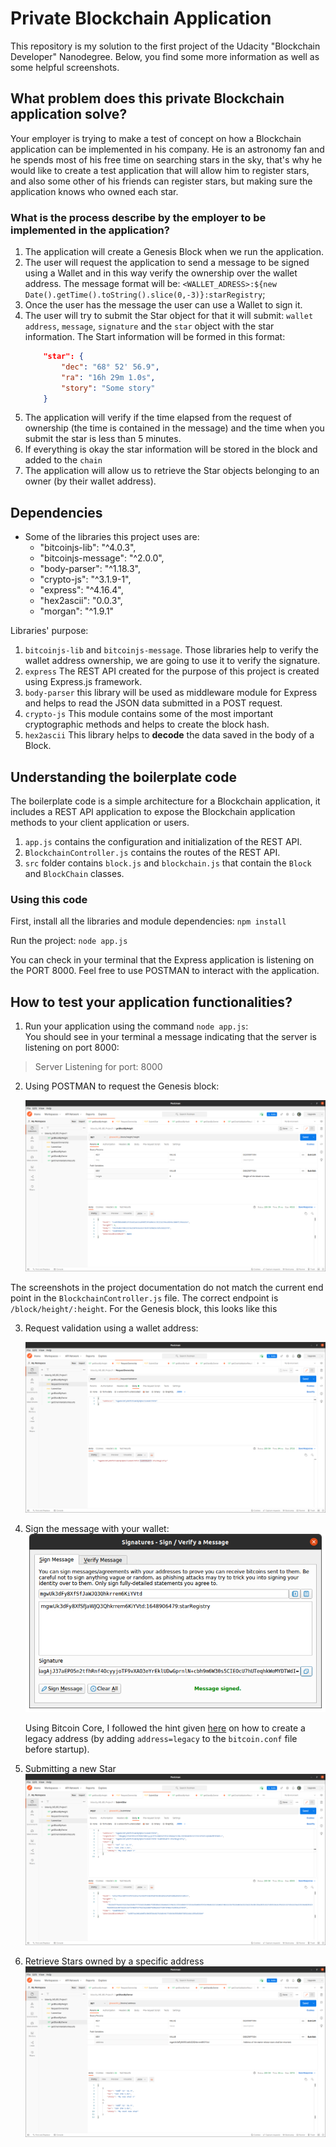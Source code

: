 # Private Blockchain Application

This repository is my solution to the first project of the Udacity "Blockchain Developer" Nanodegree. Below, you find some more information as well as some helpful screenshots.

## What problem does this private Blockchain application solve?

Your employer is trying to make a test of concept on how a Blockchain application can be implemented in his company.
He is an astronomy fan and he spends most of his free time on searching stars in the sky, that's why he would like
to create a test application that will allow him to register stars, and also some other of his friends can register stars, but making sure the application knows who owned each star.

### What is the process describe by the employer to be implemented in the application?

1. The application will create a Genesis Block when we run the application.
2. The user will request the application to send a message to be signed using a Wallet and in this way verify the ownership over the wallet address. The message format will be: `<WALLET_ADRESS>:${new Date().getTime().toString().slice(0,-3)}:starRegistry`;
3. Once the user has the message the user can use a Wallet to sign it.
4. The user will try to submit the Star object for that it will submit: `wallet address`, `message`, `signature` and the `star` object with the star information.
    The Start information will be formed in this format:
    ```json
        "star": {
            "dec": "68° 52' 56.9",
            "ra": "16h 29m 1.0s",
            "story": "Some story"
		}
    ```
5. The application will verify if the time elapsed from the request of ownership (the time is contained in the message) and the time when you submit the star is less than 5 minutes.
6. If everything is okay the star information will be stored in the block and added to the `chain`
7. The application will allow us to retrieve the Star objects belonging to an owner (by their wallet address). 


## Dependencies

- Some of the libraries this project uses are:
    - "bitcoinjs-lib": "^4.0.3",
    - "bitcoinjs-message": "^2.0.0",
    - "body-parser": "^1.18.3",
    - "crypto-js": "^3.1.9-1",
    - "express": "^4.16.4",
    - "hex2ascii": "0.0.3",
    - "morgan": "^1.9.1"

Libraries' purpose:

1. `bitcoinjs-lib` and `bitcoinjs-message`. Those libraries help to verify the wallet address ownership, we are going to use it to verify the signature.
2. `express` The REST API created for the purpose of this project is created using Express.js framework.
3. `body-parser` this library will be used as middleware module for Express and helps to read the JSON data submitted in a POST request.
4. `crypto-js` This module contains some of the most important cryptographic methods and helps to create the block hash.
5. `hex2ascii` This library helps to **decode** the data saved in the body of a Block.

## Understanding the boilerplate code

The boilerplate code is a simple architecture for a Blockchain application, it includes a REST API application to expose the Blockchain application methods to your client application or users.

1. `app.js` contains the configuration and initialization of the REST API.
2. `BlockchainController.js` contains the routes of the REST API. 
3. `src` folder contains `block.js` and `blockchain.js` that contain the `Block` and `BlockChain` classes.

### Using this code

First, install all the libraries and module dependencies: `npm install`

Run the project: `node app.js`

You can check in your terminal that the Express application is listening on the PORT 8000. Feel free to use POSTMAN to interact with the application.


## How to test your application functionalities?

1. Run your application using the command `node app.js`:  
You should see in your terminal a message indicating that the server is listening on port 8000:
> Server Listening for port: 8000

2. Using POSTMAN to request the Genesis block:

    ![Request: http://localhost:8000/block/height/0 ](pic/getGenesisBlock.png)

The screenshots in the project documentation do not match the current end point in the `BlockchainController.js` file. The correct endpoint is `/block/height/:height`. For the Genesis block, this looks like this

3. Request validation using a wallet address: 

    ![Request: http://localhost:8000/requestValidation ](pic/requestValidation.png)


4. Sign the message with your wallet:
    ![Use the Wallet to sign a message](pic/signMessage.png)

    Using Bitcoin Core, I followed the hint given [here]() on how to create a legacy address (by adding `address=legacy` to the `bitcoin.conf` file before startup).

5. Submitting a new Star
     ![Request: http://localhost:8000/submitstar](pic/submitNewStar.png)


6. Retrieve Stars owned by a specific address
    ![Request: http://localhost:8000/blocks/<WALLET_ADDRESS>](pic/getStarsByOwner.png)




